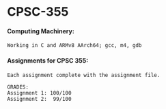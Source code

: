 # CPSC-355
#### Computing Machinery:
    Working in C and ARMv8 AArch64; gcc, m4, gdb


#### Assignments for CPSC 355:
    Each assignment complete with the assignment file.
  
    GRADES:
    Assignment 1: 100/100
    Assignment 2:  99/100
